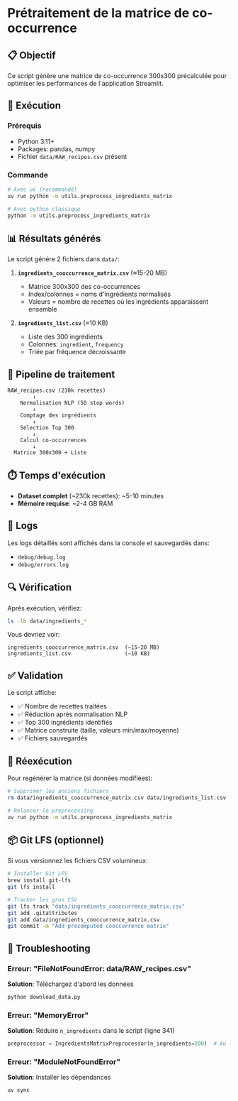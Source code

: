 # Prétraitement de la matrice de co-occurrence

## 📋 Objectif

Ce script génère une matrice de co-occurrence 300x300 précalculée pour optimiser les performances de l'application Streamlit.

## 🚀 Exécution

### Prérequis
- Python 3.11+
- Packages: pandas, numpy
- Fichier `data/RAW_recipes.csv` présent

### Commande
```bash
# Avec uv (recommandé)
uv run python -m utils.preprocess_ingredients_matrix

# Avec python classique
python -m utils.preprocess_ingredients_matrix
```

## 📊 Résultats générés

Le script génère 2 fichiers dans `data/`:

1. **`ingredients_cooccurrence_matrix.csv`** (≈15-20 MB)
   - Matrice 300x300 des co-occurrences
   - Index/colonnes = noms d'ingrédients normalisés
   - Valeurs = nombre de recettes où les ingrédients apparaissent ensemble

2. **`ingredients_list.csv`** (≈10 KB)
   - Liste des 300 ingrédients
   - Colonnes: `ingredient`, `frequency`
   - Triée par fréquence décroissante

## 🔄 Pipeline de traitement

```
RAW_recipes.csv (230k recettes)
        ↓
    Normalisation NLP (50 stop words)
        ↓
    Comptage des ingrédients
        ↓
    Sélection Top 300
        ↓
    Calcul co-occurrences
        ↓
  Matrice 300x300 + Liste
```

## ⏱️ Temps d'exécution

- **Dataset complet** (~230k recettes): ~5-10 minutes
- **Mémoire requise**: ~2-4 GB RAM

## 📝 Logs

Les logs détaillés sont affichés dans la console et sauvegardés dans:
- `debug/debug.log`
- `debug/errors.log`

## 🔍 Vérification

Après exécution, vérifiez:
```bash
ls -lh data/ingredients_*
```

Vous devriez voir:
```
ingredients_cooccurrence_matrix.csv  (~15-20 MB)
ingredients_list.csv                 (~10 KB)
```

## ✅ Validation

Le script affiche:
- ✅ Nombre de recettes traitées
- ✅ Réduction après normalisation NLP
- ✅ Top 300 ingrédients identifiés
- ✅ Matrice construite (taille, valeurs min/max/moyenne)
- ✅ Fichiers sauvegardés

## 🔄 Réexécution

Pour regénérer la matrice (si données modifiées):
```bash
# Supprimer les anciens fichiers
rm data/ingredients_cooccurrence_matrix.csv data/ingredients_list.csv

# Relancer le preprocessing
uv run python -m utils.preprocess_ingredients_matrix
```

## 📦 Git LFS (optionnel)

Si vous versionnez les fichiers CSV volumineux:
```bash
# Installer Git LFS
brew install git-lfs
git lfs install

# Tracker les gros CSV
git lfs track "data/ingredients_cooccurrence_matrix.csv"
git add .gitattributes
git add data/ingredients_cooccurrence_matrix.csv
git commit -m "Add precomputed cooccurrence matrix"
```

## 🚨 Troubleshooting

### Erreur: "FileNotFoundError: data/RAW_recipes.csv"
**Solution**: Téléchargez d'abord les données
```bash
python download_data.py
```

### Erreur: "MemoryError"
**Solution**: Réduire `n_ingredients` dans le script (ligne 341)
```python
preprocessor = IngredientsMatrixPreprocessor(n_ingredients=200)  # Au lieu de 300
```

### Erreur: "ModuleNotFoundError"
**Solution**: Installer les dépendances
```bash
uv sync
```
